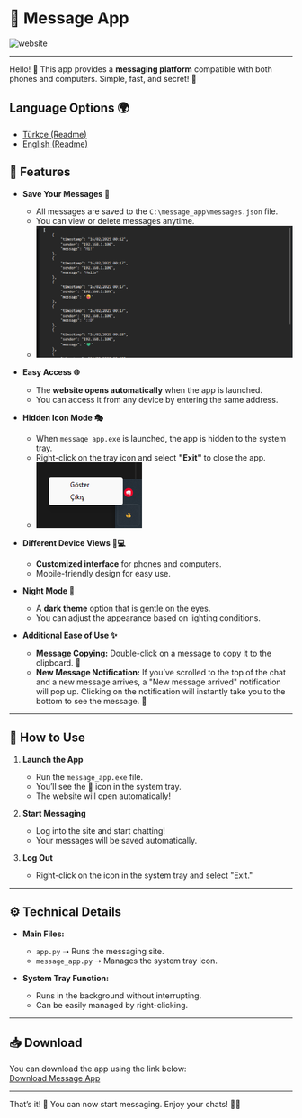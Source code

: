 # 🦆 Message App
![website](assets/gif/website.gif)

---

Hello! 👋 This app provides a **messaging platform** compatible with both phones and computers. Simple, fast, and secret! 🚀

## Language Options 🌍
- [Türkçe (Readme)](readme.tr.md)
- [English (Readme)](readme.md)

## 📌 Features
- **Save Your Messages 📂**
  - All messages are saved to the `C:\message_app\messages.json` file.
  - You can view or delete messages anytime.
  - ![message-json](assets/images/message-json.png)

- **Easy Access 🌐**
  - The **website opens automatically** when the app is launched.
  - You can access it from any device by entering the same address.
  
- **Hidden Icon Mode 🎭**
  - When `message_app.exe` is launched, the app is hidden to the system tray.
  - Right-click on the tray icon and select **"Exit"** to close the app.
  - ![system-hidden](assets/images/system-hidden.png)

- **Different Device Views 📱💻**
  - **Customized interface** for phones and computers.
  - Mobile-friendly design for easy use.

- **Night Mode 🌙**
  - A **dark theme** option that is gentle on the eyes.
  - You can adjust the appearance based on lighting conditions.

- **Additional Ease of Use ✨**
  - **Message Copying:** Double-click on a message to copy it to the clipboard. 🔷
  - **New Message Notification:** If you’ve scrolled to the top of the chat and a new message arrives, a "New message arrived" notification will pop up. Clicking on the notification will instantly take you to the bottom to see the message. 💚

---

## 🚀 How to Use

1. **Launch the App**
   - Run the `message_app.exe` file.
   - You’ll see the 🦆 icon in the system tray.
   - The website will open automatically!

2. **Start Messaging**
   - Log into the site and start chatting!
   - Your messages will be saved automatically.

3. **Log Out**
   - Right-click on the icon in the system tray and select "Exit."

---

## ⚙️ Technical Details
- **Main Files:**
  - `app.py` ➝ Runs the messaging site.
  - `message_app.py` ➝ Manages the system tray icon.

- **System Tray Function:**
  - Runs in the background without interrupting.
  - Can be easily managed by right-clicking.

---

## 📥 Download
You can download the app using the link below:  
[Download Message App](https://github.com/krstalacam/Duck-Message-App-/releases/download/v1.0.0/duck-message-app.exe)

---

That’s it! 🎉 You can now start messaging. Enjoy your chats! 💬✨